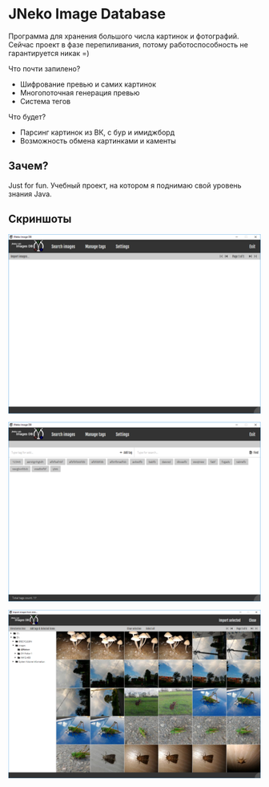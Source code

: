 # JNeko Image Database

Программа для хранения большого числа картинок и фотографий.
Сейчас проект в фазе перепиливания, потому работоспособность не гарантируется никак =)

Что почти запилено?
- Шифрование превью и самих картинок
- Многопоточная генерация превью
- Система тегов

Что будет?
- Парсинг картинок из ВК, с бур и имиджборд
- Возможность обмена картинками и каменты

## Зачем?
Just for fun. Учебный проект, на котором я поднимаю свой уровень знания Java.

## Скриншоты

![JNekoImageDB screenshot 1](https://github.com/konachan700/JNekoImageDB/raw/master/content/Capture.PNG)

![JNekoImageDB screenshot 1](https://github.com/konachan700/JNekoImageDB/raw/master/content/Capture2.PNG)

![JNekoImageDB screenshot 1](https://github.com/konachan700/JNekoImageDB/raw/master/content/Capture3.PNG)